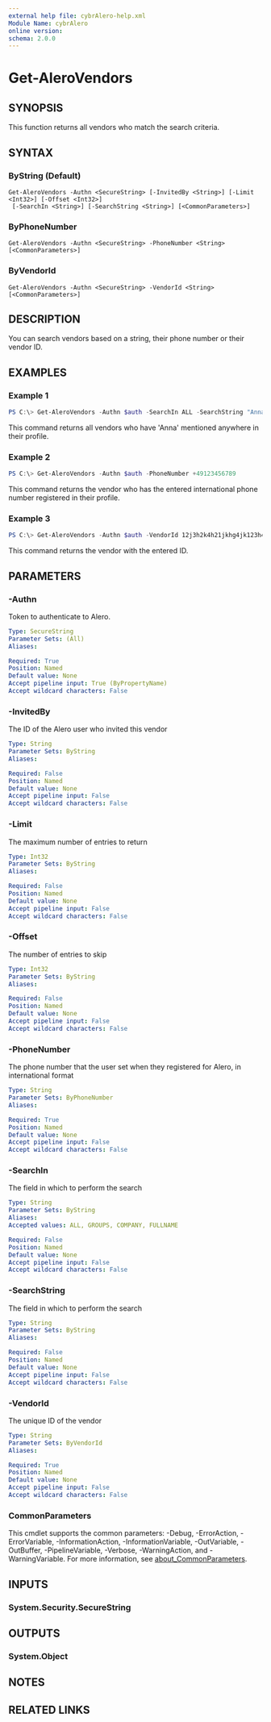 ```yaml
---
external help file: cybrAlero-help.xml
Module Name: cybrAlero
online version:
schema: 2.0.0
---
```


# Get-AleroVendors

## SYNOPSIS
This function returns all vendors who match the search criteria.

## SYNTAX

### ByString (Default)
```
Get-AleroVendors -Authn <SecureString> [-InvitedBy <String>] [-Limit <Int32>] [-Offset <Int32>]
 [-SearchIn <String>] [-SearchString <String>] [<CommonParameters>]
```

### ByPhoneNumber
```
Get-AleroVendors -Authn <SecureString> -PhoneNumber <String> [<CommonParameters>]
```

### ByVendorId
```
Get-AleroVendors -Authn <SecureString> -VendorId <String> [<CommonParameters>]
```

## DESCRIPTION
You can search vendors based on a string, their phone number or their vendor ID.

## EXAMPLES

### Example 1
```powershell
PS C:\> Get-AleroVendors -Authn $auth -SearchIn ALL -SearchString "Anna"
```

This command returns all vendors who have 'Anna' mentioned anywhere in their profile.

### Example 2
```powershell
PS C:\> Get-AleroVendors -Authn $auth -PhoneNumber +49123456789
```

This command returns the vendor who has the entered international phone number registered in their profile.

### Example 3
```powershell
PS C:\> Get-AleroVendors -Authn $auth -VendorId 12j3h2k4h21jkhg4jk123h4g
```

This command returns the vendor with the entered ID.

## PARAMETERS

### -Authn
Token to authenticate to Alero.

```yaml
Type: SecureString
Parameter Sets: (All)
Aliases:

Required: True
Position: Named
Default value: None
Accept pipeline input: True (ByPropertyName)
Accept wildcard characters: False
```

### -InvitedBy
The ID of the Alero user who invited this vendor

```yaml
Type: String
Parameter Sets: ByString
Aliases:

Required: False
Position: Named
Default value: None
Accept pipeline input: False
Accept wildcard characters: False
```

### -Limit
The maximum number of entries to return

```yaml
Type: Int32
Parameter Sets: ByString
Aliases:

Required: False
Position: Named
Default value: None
Accept pipeline input: False
Accept wildcard characters: False
```

### -Offset
The number of entries to skip

```yaml
Type: Int32
Parameter Sets: ByString
Aliases:

Required: False
Position: Named
Default value: None
Accept pipeline input: False
Accept wildcard characters: False
```

### -PhoneNumber
The phone number that the user set when they registered for Alero, in international format

```yaml
Type: String
Parameter Sets: ByPhoneNumber
Aliases:

Required: True
Position: Named
Default value: None
Accept pipeline input: False
Accept wildcard characters: False
```

### -SearchIn
The field in which to perform the search

```yaml
Type: String
Parameter Sets: ByString
Aliases:
Accepted values: ALL, GROUPS, COMPANY, FULLNAME

Required: False
Position: Named
Default value: None
Accept pipeline input: False
Accept wildcard characters: False
```

### -SearchString
The field in which to perform the search

```yaml
Type: String
Parameter Sets: ByString
Aliases:

Required: False
Position: Named
Default value: None
Accept pipeline input: False
Accept wildcard characters: False
```

### -VendorId
The unique ID of the vendor

```yaml
Type: String
Parameter Sets: ByVendorId
Aliases:

Required: True
Position: Named
Default value: None
Accept pipeline input: False
Accept wildcard characters: False
```

### CommonParameters
This cmdlet supports the common parameters: -Debug, -ErrorAction, -ErrorVariable, -InformationAction, -InformationVariable, -OutVariable, -OutBuffer, -PipelineVariable, -Verbose, -WarningAction, and -WarningVariable. For more information, see [about_CommonParameters](http://go.microsoft.com/fwlink/?LinkID=113216).

## INPUTS

### System.Security.SecureString

## OUTPUTS

### System.Object
## NOTES

## RELATED LINKS
